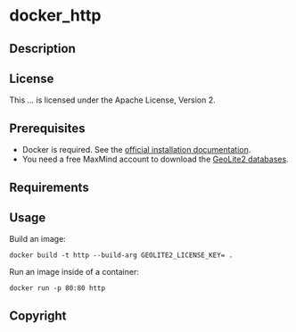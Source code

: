# docker_http

## Description

## License

This ... is licensed under the Apache License, Version 2.

## Prerequisites

* Docker is required. See the [official installation documentation](https://docs.docker.com/get-docker/).
* You need a free MaxMind account to download the [GeoLite2 databases](https://dev.maxmind.com/geoip/geolite2-free-geolocation-data).

## Requirements



## Usage

Build an image:

```
docker build -t http --build-arg GEOLITE2_LICENSE_KEY= .
```

Run an image inside of a container:

```
docker run -p 80:80 http
```

## Copyright
